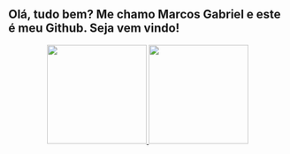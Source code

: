 <!--
**Gevigier/Gevigier** is a ✨ _special_ ✨ repository because its `README.md` (this file) appears on your GitHub profile.

Here are some ideas to get you started:

- 🔭 I’m currently working on ...
- 🌱 I’m currently learning ...
- 👯 I’m looking to collaborate on ...
- 🤔 I’m looking for help with ...
- 💬 Ask me about ...
- 📫 How to reach me: ...
- 😄 Pronouns: ...
- ⚡ Fun fact: ...
-->

## Olá, tudo bem? Me chamo Marcos Gabriel e este é meu Github. Seja vem vindo!
<div align="center" white-space="nowrap">
  <a href="https://github.com/Gevigier">
  <img height="180em" src="https://github-readme-stats.vercel.app/api?username=Gevigier&show_icons=true&theme=dracula&include_all_commits=true&count_private=true"/>
  <img height="180em" src="https://github-readme-stats.vercel.app/api/top-langs/?username=Gevigier&layout=compact&langs_count=7&theme=dracula"/>
</div>
